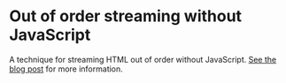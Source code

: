 # Out of order streaming without JavaScript

A technique for streaming HTML out of order without JavaScript. [See the blog post](https://lamplightdev.com/blog/2024/01/10/streaming-html-out-of-order-without-javascript/) for more information.
